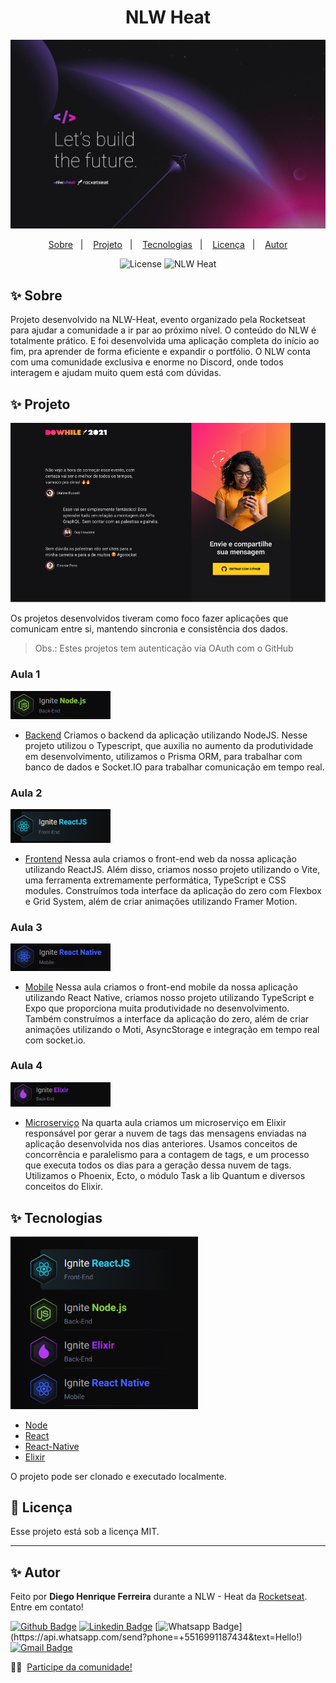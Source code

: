 <h1 align="center">NLW Heat</h1>

<p align="center">
  <img src="./assets/nlw.jpg" width="700">
</p>

<p align="center">
  <a href="#-sobre">Sobre</a>&nbsp;&nbsp;&nbsp;|&nbsp;&nbsp;&nbsp;
  <a href="#-projeto">Projeto</a>&nbsp;&nbsp;&nbsp;|&nbsp;&nbsp;&nbsp;
  <a href="#-tecnologias">Tecnologias</a>&nbsp;&nbsp;&nbsp;|&nbsp;&nbsp;&nbsp;
  <a href="#-licença">Licença</a>&nbsp;&nbsp;&nbsp;|&nbsp;&nbsp;&nbsp;
  <a href="#-autor">Autor</a>
</p>

<p align="center">
  <img alt="License" src="https://img.shields.io/static/v1?label=license&message=MIT&color=8257E5&labelColor=000000">
  <img src="https://img.shields.io/static/v1?label=NLW&message=Heat&color=8257E5&labelColor=000000" alt="NLW Heat" />
</p>



## ✨ Sobre


Projeto desenvolvido na NLW-Heat, evento organizado pela Rocketseat para ajudar a comunidade a ir par ao próximo nível.
O conteúdo do NLW é totalmente prático. E foi desenvolvida uma aplicação completa do início ao fim, pra aprender de forma eficiente e expandir o portfólio.
O NLW conta com uma comunidade exclusiva e enorme no Discord, onde todos interagem e ajudam muito quem está com dúvidas.



## ✨ Projeto
<p align="center">
  <img src="./assets/homeWeb.png" width="550">
  <!-- <img src="./assets/homeApp.png" width="250"> -->
</p>
Os projetos desenvolvidos tiveram como foco fazer aplicações que comunicam entre si, mantendo sincronia e consistência dos dados.

> Obs.: Estes projetos tem autenticação via OAuth com o GitHub


### Aula 1    
<img src="./assets/node.png" width="160">

- [Backend](https://github.com/diegohfcelestino/nlw_heat/tree/main/node)
Criamos o backend da aplicação utilizando NodeJS. Nesse projeto utilizou o Typescript, que auxilia no aumento da produtividade em desenvolvimento, utilizamos o Prisma ORM, para trabalhar com banco de dados e Socket.IO para trabalhar comunicação em tempo real.


### Aula 2    
<img src="./assets/react.png" width="160">

- [Frontend](https://github.com/diegohfcelestino/nlw_heat/tree/main/react-js)
Nessa aula criamos o front-end web da nossa aplicação utilizando ReactJS. Além disso, criamos nosso projeto utilizando o Vite, uma ferramenta extremamente performática, TypeScript e CSS modules. Construímos toda interface da aplicação do zero com Flexbox e Grid System, além de criar animações utilizando Framer Motion.


### Aula 3    
<img src="./assets/reactNative.png" width="160">

- [Mobile](https://github.com/diegohfcelestino/nlw_heat/tree/main/react-js)
Nessa aula criamos o front-end mobile da nossa aplicação utilizando React Native, criamos nosso projeto utilizando TypeScript e Expo que proporciona muita produtividade no desenvolvimento. Também construímos a interface da aplicação do zero, além de criar animações utilizando o Moti, AsyncStorage e integração em tempo real com socket.io.


### Aula 4    
<img src="./assets/elixir.png" width="160">

- [Microserviço](https://github.com/diegohfcelestino/nlw_heat/tree/main/heat_tags)
Na quarta aula criamos um microserviço em Elixir responsável por gerar a nuvem de tags das mensagens enviadas na aplicação desenvolvida nos dias anteriores. Usamos conceitos de concorrência e paralelismo para a contagem de tags, e um processo que executa todos os dias para a geração dessa nuvem de tags. Utilizamos o Phoenix, Ecto, o módulo Task a lib Quantum e diversos conceitos do Elixir.




## ✨ Tecnologias

<img src="./assets/tecnologias.png" alt="tecnologias" width="300"/>

- [Node](https://nodejs.org/en/)
- [React](https://reactjs.org/)
- [React-Native](https://reactjs.org/)
- [Elixir](https://reactjs.org/)
  



O projeto pode ser clonado e executado localmente.



## 📄 Licença

Esse projeto está sob a licença MIT.

---

## ✨ Autor

Feito por **Diego Henrique Ferreira** durante a NLW - Heat da [Rocketseat](https://www.rocketseat.com.br/).
Entre em contato!

[![Github Badge](https://img.shields.io/badge/-Github-000?style=flat-square&logo=Github&logoColor=white&link=link_do_seu_perfil_no_github)](https://github.com/diegohfcelestino)
[![Linkedin Badge](https://img.shields.io/badge/-LinkedIn-blue?style=flat-square&logo=Linkedin&logoColor=white&link=https://www.linkedin.com/in/diego-ferreira-34b6348b/)](https://www.linkedin.com/in/diego-ferreira-34b6348b/)
[![Whatsapp Badge](https://img.shields.io/badge/-Whatsapp-4CA143?style=flat-square&labelColor=4CA143&logo=whatsapp&logoColor=white&link=https://api.whatsapp.com/send?phone=+5516991187434&text=Hello!)](https://api.whatsapp.com/send?phone=+5516991187434&text=Hello!)
[![Gmail Badge](https://img.shields.io/badge/-Gmail-c14438?style=flat-square&logo=Gmail&logoColor=white&link=mailto:diegohfcelestino@gmail.com)](mailto:diegohfcelestino@gmail.com)


👋🏻 &nbsp;[Participe da comunidade!](https://discordapp.com/invite/gCRAFhc)